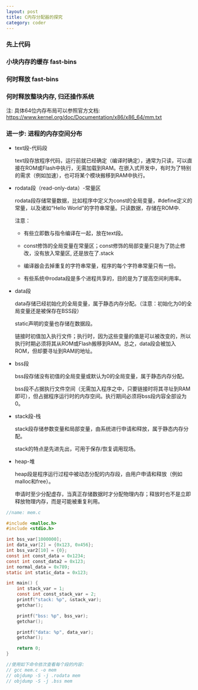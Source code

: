 ```yaml
---
layout: post
title: C内存分配器的探究
category: coder
---
```


### 先上代码



### 小块内存的缓存 fast-bins



### 何时释放 fast-bins



### 何时释放整块内存, 归还操作系统



注: 具体64位内存布局可以参照官方文档: https://www.kernel.org/doc/Documentation/x86/x86_64/mm.txt

### 进一步: 进程的内存空间分布

* text段-代码段

  text段存放程序代码，运行前就已经确定（编译时确定），通常为只读，可以直接在ROM或Flash中执行，无需加载到RAM。在嵌入式开发中，有时为了特别的需求（例如加速），也可将某个模块搬移到RAM中执行。

* rodata段（read-only-data）-常量区

  rodata段存储常量数据，比如程序中定义为const的全局变量，#define定义的常量，以及诸如“Hello World”的字符串常量。只读数据，存储在ROM中. 

  注意：

  - 有些立即数与指令编译在一起，放在text段。

  - const修饰的全局变量在常量区；const修饰的局部变量只是为了防止修改，没有放入常量区, 还是放在了.stack

  - 编译器会去掉重复的字符串常量，程序的每个字符串常量只有一份。

  - 有些系统中rodata段是多个进程共享的，目的是为了提高空间利用率。

* data段

  data存储已经初始化的全局变量，属于静态内存分配。（注意：初始化为0的全局变量还是被保存在BSS段）

  static声明的变量也存储在数据段。

  链接时初值加入执行文件；执行时，因为这些变量的值是可以被改变的，所以执行时期必须将其从ROM或Flash搬移到RAM。总之，data段会被加入ROM，但却要寻址到RAM的地址。

* bss段

  bss段存储没有初值的全局变量或默认为0的全局变量，属于静态内存分配。

  bss段不占据执行文件空间（无需加入程序之中，只要链接时将其寻址到RAM即可），但占据程序运行时的内存空间。执行期间必须将bss段内容全部设为0。

* stack段-栈

  stack段存储参数变量和局部变量，由系统进行申请和释放，属于静态内存分配。

  stack的特点是先进先出，可用于保存/恢复调用现场。

* heap-堆

  heap段是程序运行过程中被动态分配的内存段，由用户申请和释放（例如malloc和free）。

  申请时至少分配虚存，当真正存储数据时才分配物理内存；释放时也不是立即释放物理内存，而是可能被重复利用。

```c
//name: mem.c

#include <malloc.h>
#include <stdio.h>

int bss_var[1000000];
int data_var[2] = {0x123, 0x456};
int bss_var2[10] = {0};
const int const_data = 0x1234;
const int const_data2 = 0x123;
int normal_data = 0x789;
static int static_data = 0x123;

int main() {
	int stack_var = 1;
    const int const_stack_var = 2;
	printf("stack: %p", &stack_var);
	getchar();

	printf("bss: %p", bss_var);
	getchar();

	printf("data: %p", data_var);
	getchar();

	return 0;
}

//使用如下命令依次查看每个段的内容:
// gcc mem.c -o mem
// objdump -S -j .rodata mem
// objdump -S -j .bss mem
```

